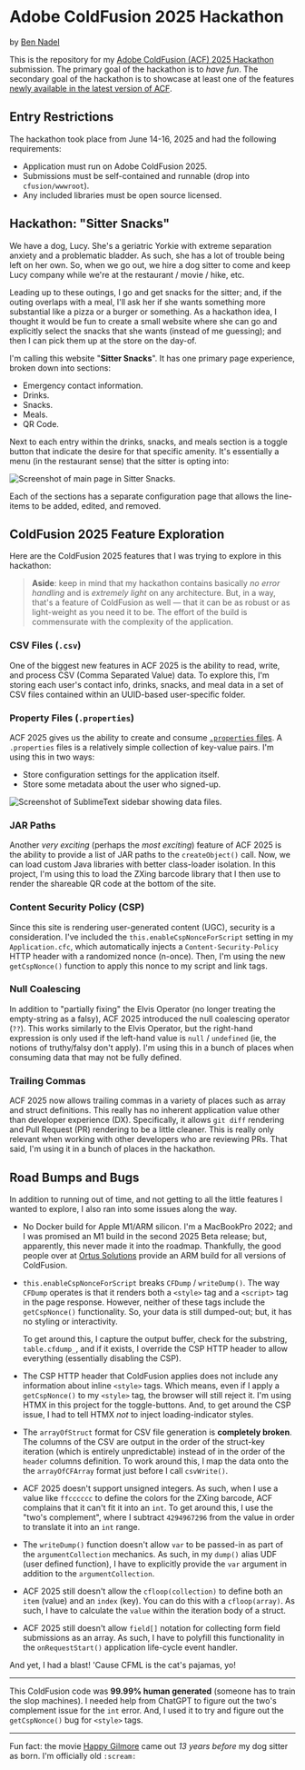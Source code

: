
# Adobe ColdFusion 2025 Hackathon

by [Ben Nadel][ben-nadel]

This is the repository for my [Adobe ColdFusion (ACF) 2025 Hackathon][hackathon] submission. The primary goal of the hackathon is to _have fun_. The secondary goal of the hackathon is to showcase at least one of the features [newly available in the latest version of ACF][acf-new].

## Entry Restrictions

The hackathon took place from June 14-16, 2025 and had the following requirements:

* Application must run on Adobe ColdFusion 2025.
* Submissions must be self-contained and runnable (drop into `cfusion/wwwroot`).
* Any included libraries must be open source licensed.

## Hackathon: "Sitter Snacks"

We have a dog, Lucy. She's a geriatric Yorkie with extreme separation anxiety and a problematic bladder. As such, she has a lot of trouble being left on her own. So, when we go out, we hire a dog sitter to come and keep Lucy company while we're at the restaurant / movie / hike, etc.

Leading up to these outings, I go and get snacks for the sitter; and, if the outing overlaps with a meal, I'll ask her if she wants something more substantial like a pizza or a burger or something. As a hackathon idea, I thought it would be fun to create a small website where she can go and explicitly select the snacks that she wants (instead of me guessing); and then I can pick them up at the store on the day-of.

I'm calling this website "**Sitter Snacks**". It has one primary page experience, broken down into sections:

* Emergency contact information.
* Drinks.
* Snacks.
* Meals.
* QR Code.

Next to each entry within the drinks, snacks, and meals section is a toggle button that indicate the desire for that specific amenity. It's essentially a menu (in the restaurant sense) that the sitter is opting into:

<img
	src="./wwwroot/assets/sitter-snacks-screenshot@2x.png"
	alt="Screenshot of main page in Sitter Snacks."
/>

Each of the sections has a separate configuration page that allows the line-items to be added, edited, and removed.

## ColdFusion 2025 Feature Exploration

Here are the ColdFusion 2025 features that I was trying to explore in this hackathon:

> **Aside**: keep in mind that my hackathon contains basically _no error handling_ and is _extremely light_ on any architecture. But, in a way, that's a feature of ColdFusion as well &mdash; that it can be as robust or as light-weight as you need it to be. The effort of the build is commensurate with the complexity of the application.

### CSV Files (`.csv`)

One of the biggest new features in ACF 2025 is the ability to read, write, and process CSV (Comma Separated Value) data. To explore this, I'm storing each user's contact info, drinks, snacks, and meal data in a set of CSV files contained within an UUID-based user-specific folder.

### Property Files (`.properties`)

ACF 2025 gives us the ability to create and consume [`.properties` files][wiki-properties]. A `.properties` files is a relatively simple collection of key-value pairs. I'm using this in two ways:

* Store configuration settings for the application itself.
* Store some metadata about the user who signed-up.

<img
	src="./wwwroot/assets/sitter-snacks-file-sidebar@2x.png"
	alt="Screenshot of SublimeText sidebar showing data files."
/>

### JAR Paths

Another _very exciting_ (perhaps the _most exciting_) feature of ACF 2025 is the ability to provide a list of JAR paths to the `createObject()` call. Now, we can load custom Java libraries with better class-loader isolation. In this project, I'm using this to load the ZXing barcode library that I then use to render the shareable QR code at the bottom of the site.

### Content Security Policy (CSP)

Since this site is rendering user-generated content (UGC), security is a consideration. I've included the `this.enableCspNonceForScript` setting in my `Application.cfc`, which automatically injects a `Content-Security-Policy` HTTP header with a randomized nonce (n-once). Then, I'm using the new `getCspNonce()` function to apply this nonce to my script and link tags.

### Null Coalescing

In addition to "partially fixing" the Elvis Operator (no longer treating the empty-string as a falsy), ACF 2025 introduced the null coalescing operator (`??`). This works similarly to the Elvis Operator, but the right-hand expression is only used if the left-hand value is `null` / `undefined` (ie, the notions of truthy/falsy don't apply). I'm using this in a bunch of places when consuming data that may not be fully defined.

### Trailing Commas

ACF 2025 now allows trailing commas in a variety of places such as array and struct definitions. This really has no inherent application value other than developer experience (DX). Specifically, it allows `git diff` rendering and Pull Request (PR) rendering to be a little cleaner. This is really only relevant when working with other developers who are reviewing PRs. That said, I'm using it in a bunch of places in the hackathon.

## Road Bumps and Bugs

In addition to running out of time, and not getting to all the little features I wanted to explore, I also ran into some issues along the way.

* No Docker build for Apple M1/ARM silicon. I'm a MacBookPro 2022; and I was promised an M1 build in the second 2025 Beta release; but, apparently, this never made it into the roadmap. Thankfully, the good people over at [Ortus Solutions][ortus] provide an ARM build for all versions of ColdFusion.

* `this.enableCspNonceForScript` breaks `CFDump` / `writeDump()`. The way `CFDump` operates is that it renders both a `<style>` tag and a `<script>` tag in the page response. However, neither of these tags include the `getCspNonce()` functionality. So, your data is still dumped-out; but, it has no styling or interactivity.

   To get around this, I capture the output buffer, check for the substring, `table.cfdump_`, and if it exists, I override the CSP HTTP header to allow everything (essentially disabling the CSP).

* The CSP HTTP header that ColdFusion applies does not include any information about inline `<style>` tags. Which means, even if I apply a `getCspNonce()` to my `<style>` tag, the browser will still reject it. I'm using HTMX in this project for the toggle-buttons. And, to get around the CSP issue, I had to tell HTMX _not_ to inject loading-indicator styles.

* The `arrayOfStruct` format for CSV file generation is **completely broken**. The columns of the CSV are output in the order of the struct-key iteration (which is entirely unpredictable) instead of in the order of the `header` columns definition. To work around this, I map the data onto the the `arrayOfCFArray` format just before I call `csvWrite()`.

* ACF 2025 doesn't support unsigned integers. As such, when I use a value like `ffcccccc` to define the colors for the ZXing barcode, ACF complains that it can't fit it into an `int`. To get around this, I use the "two's complement", where I subtract `4294967296` from the value in order to translate it into an `int` range.

* The `writeDump()` function doesn't allow `var` to be passed-in as part of the `argumentCollection` mechanics. As such, in my `dump()` alias UDF (user defined function), I have to explicitly provide the `var` argument in addition to the `argumentCollection`.

* ACF 2025 still doesn't allow the `cfloop(collection)` to define both an `item` (value) and an `index` (key). You can do this with a `cfloop(array)`. As such, I have to calculate the `value` within the iteration body of a struct.

* ACF 2025 still doesn't allow `field[]` notation for collecting form field submissions as an array. As such, I have to polyfill this functionality in the `onRequestStart()` application life-cycle event handler.

And yet, I had a blast! 'Cause CFML is the cat's pajamas, yo!

---

This ColdFusion code was **99.99% human generated** (someone has to train the slop machines). I needed help from ChatGPT to figure out the two's complement issue for the `int` error. And, I used it to try and figure out the `getCspNonce()` bug for `<style>` tags.

----

Fun fact: the movie [Happy Gilmore][happy-gilmore] came out _13 years before_ my dog sitter as born. I'm officially old `:scream:`


[acf-new]: https://helpx.adobe.com/coldfusion/using/whats-new.html

[ben-nadel]: https://www.bennadel.com/

[hackathon]: https://adobe-cold-fusion-hackathon.meetus.adobeevents.com/

[happy-gilmore]: https://www.imdb.com/title/tt0116483/

[ortus]: https://www.ortussolutions.com/

[wiki-properties]: https://en.wikipedia.org/wiki/.properties
